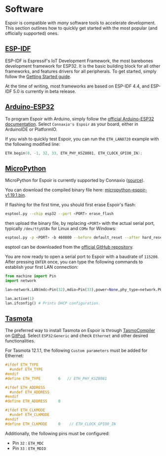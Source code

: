 # Software

Espoir is compatible with _many_ software tools to accelerate development. This section outlines how to quickly get started with the most popular (and officially supported) ones.

## [ESP-IDF](https://docs.espressif.com/projects/esp-idf/en/stable/esp32/get-started/index.html)

ESP-IDF is Espressif's IoT Development Framework, the most barebones development framework for ESP32. It is the basic building block for all other frameworks, and features drivers for all peripherals. To get started, simply follow the [Getting Started guide](https://docs.espressif.com/projects/esp-idf/en/stable/esp32/get-started/index.html).

At the time of writing, most frameworks are based on ESP-IDF 4.4, and ESP-IDF 5.0 is currently in beta release.

## [Arduino-ESP32](https://docs.espressif.com/projects/arduino-esp32/en/latest/getting_started.html)

To program Espoir with Arduino, simply follow the [official Arduino-ESP32 documentation](https://docs.espressif.com/projects/arduino-esp32/en/latest/getting_started.html). Select `Connaxio's Espoir` as your board, either in ArduinoIDE or PlatformIO.

If you wish to quickly test Espoir, you can run the `ETH_LAN8720` example with the following modified line:

```cpp
ETH.begin(0, -1, 32, 33, ETH_PHY_KSZ8081, ETH_CLOCK_GPIO0_IN);
```

## [MicroPython](https://micropython.org/)

MicroPython for Espoir is currently supported by Connaxio ([source](https://github.com/Connaxio/micropython/tree/feature/espoir)).

You can download the compiled binary file here: [micropython-espoir-v1.19.1.bin](https://docs.connaxio.com/micropython/micropython-espoir-v1.19.1.bin).

If flashing for the first time, you should first erase Espoir's flash:

```bash
esptool.py --chip esp32 --port <PORT> erase_flash
```

then upload the binary file, by replacing `<PORT>` with the actual serial port, typically `/dev/ttyUSBx` for Linux and `COMx` for Windows:

```bash
esptool.py -p <PORT> -b 460800 --before default_reset --after hard_reset --chip esp32  write_flash --flash_mode dio --flash_size detect --flash_freq 80m 0x1000 micropython-espoir-v1.19.1.bin
```

esptool can be downloaded from the [official GitHub repository](https://github.com/espressif/esptool/releases).

You are now ready to open a serial port to Espoir with a baudrate of `115200`. After pressing `ENTER` once, you can type the following commands to establish your first LAN connection:

```python
from machine import Pin
import network

lan=network.LAN(mdc=Pin(32),mdio=Pin(33),power=None,phy_type=network.PHY_KSZ8081,phy_addr=0)

lan.active(1)
lan.ifconfig() # Prints DHCP configuration.
```

## [Tasmota](https://tasmota.github.io/docs/)

The preferred way to install Tasmota on Espoir is through [TasmoCompiler](https://github.com/benzino77/tasmocompiler) on [GitPod](https://gitpod.io/#https://github.com/benzino77/tasmocompiler). Select `ESP32`:`Generic` and check `Ethernet` and other desired functionalities.

For Tasmota 12.1.1, the following `Custom parameters` must be added for Ethernet:

```cpp
#ifdef ETH_TYPE
  #undef ETH_TYPE
#endif
#define ETH_TYPE        6	// ETH_PHY_KSZ8081

#ifdef ETH_ADDRESS
  #undef ETH_ADDRESS
#endif
#define ETH_ADDRESS     0 

#ifdef ETH_CLKMODE
  #undef ETH_CLKMODE
#endif
#define ETH_CLKMODE     0    // ETH_CLOCK_GPIO0_IN
```

Additionally, the following pins must be configured:
- Pin `32` : `ETH_MDC`
- Pin `33` : `ETH_MDIO`
